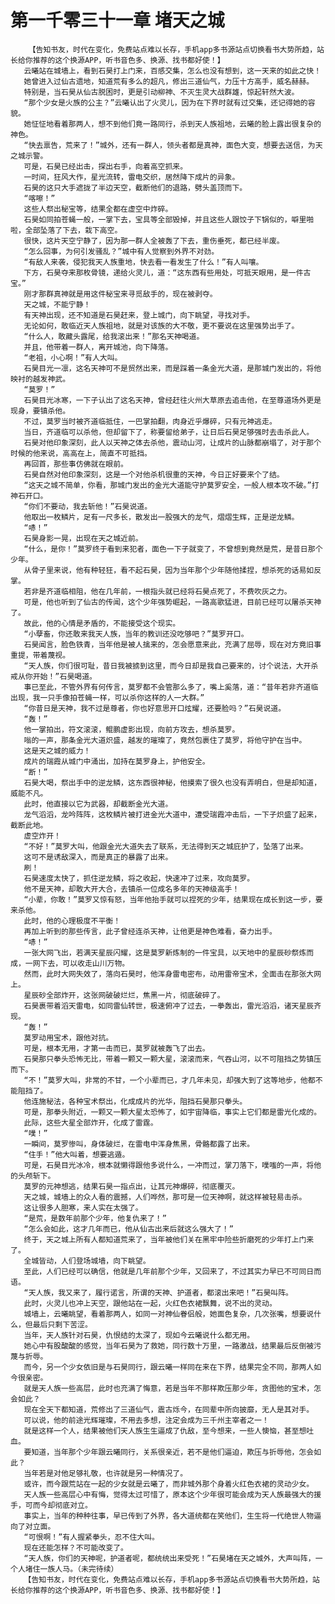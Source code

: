 # 第一千零三十一章 堵天之城
        【告知书友，时代在变化，免费站点难以长存，手机app多书源站点切换看书大势所趋，站长给你推荐的这个换源APP，听书音色多、换源、找书都好使！】
       云曦站在城墙上，看到石昊打上门来，百感交集，怎么也没有想到，这一天来的如此之快！
       她曾进入过仙古遗地，知道荒有多么的超凡，修出三道仙气，力压十方高手，威名赫赫。
       特别是，当石昊从仙古脱困时，更是引动柳神、不灭生灵大战群雄，惊起轩然大波。
       “那个少女是火族的公主？”云曦认出了火灵儿，因为在下界时就有过交集，还记得她的容貌。
       她怔怔地看着那两人，想不到他们竟一路同行，杀到天人族祖地，云曦的脸上露出很复杂的神色。
       “快去禀告，荒来了！”城外，还有一群人，领头者都是真神，面色大变，想要去送信，为天之城示警。
       可是，石昊已经出击，探出右手，向着高空抓来。
       一时间，狂风大作，星光流转，雷电交织，居然降下成片的异象。
       石昊的这只大手遮拢了半边天空，截断他们的退路，劈头盖顶而下。
       “喀嚓！”
       这些人祭出秘宝等，结果全都在虚空中炸碎。
       石昊如同拍苍蝇一般，一掌下去，宝具等全部毁掉，并且这些人跟饺子下锅似的，噼里啪啦，全部坠落了下去，栽下高空。
       很快，这片天空宁静了，因为那一群人全被轰了下去，重伤垂死，都已经半废。
       “怎么回事，为何引发骚乱？”城中有人觉察到外界不对劲。
       “有敌人来袭，侵犯我天人族重地，快去看一看发生了什么！”有人叫嚷。
       下方，石昊夺来那枚骨镜，递给火灵儿，道：“这东西有些用处，可抵天眼用，是一件古宝。”
       刚才那群真神就是用这件秘宝来寻觅敌手的，现在被剥夺。
       天之城，不能宁静！
       有天神出现，还不知道是石昊赶来，登上城门，向下眺望，寻找对手。
       无论如何，敢临近天人族祖地，就是对该族的大不敬，更不要说在这里强势出手了。
       “什么人，敢藏头露尾，给我滚出来！”那名天神喝道。
       并且，他带着一群人，离开城池，向下降落。
       “老祖，小心啊！”有人大叫。
       石昊目光一凛，这名天神可不是贸然出来，而是踩着一条金光大道，是那城门发出的，将他映衬的越发神武。
       “莫罗！”
       石昊目光冰寒，一下子认出了这名天神，曾经赶往火州大草原去追击他，在至尊道场外更是现身，要镇杀他。
       不过，莫罗当时被齐道临抵住，一巴掌拍翻，肉身近乎爆碎，只有元神逃走。
       当日，齐道临可以杀他，但却留下了，称要留给弟子，让日后石昊足够强时去击杀此人。
       石昊对他印象深刻，此人以天神之体去杀他，震动山河，让成片的山脉都崩塌了，对于那个时候的他来说，高高在上，简直不可抵挡。
       再回首，那些事仿佛就在眼前。
       石昊自然对他印象深刻，这是一个对他杀机很重的天神，今日正好要来个了结。
       “这天之城不简单，你看，那城门发出的金光大道能守护莫罗安全，一般人根本攻不破。”打神石开口。
       “你们不要动，我去斩他！”石昊说道。
       他取出一枚鳞片，足有一尺多长，散发出一股强大的龙气，熠熠生辉，正是逆龙鳞。
       “哧！”
       石昊身影一晃，出现在天之城近前。
       “什么，是你！”莫罗终于看到来犯者，面色一下子就变了，不曾想到竟然是荒，是昔日那个少年。
       从骨子里来说，他有种轻狂，看不起石昊，因为当年那个少年随他揉捏，想杀死的话易如反掌。
       若非是齐道临相阻，他在几年前，一根指头就已经将石昊点死了，不费吹灰之力。
       可是，他也听到了仙古的传闻，这个少年强势崛起，一路高歌猛进，目前已经可以屠杀天神了。
       故此，他的心情是矛盾的，不能接受这个现实。
       “小孽畜，你还敢来我天人族，当年的教训还没吃够吧？”莫罗开口。
       石昊闻言，脸色铁青，当年他是被人擒来的，怎会愿意来此，充满了屈辱，现在对方竟旧事重提，带着蔑视。
       “天人族，你们很可耻，昔日我被掳到这里，而今日却是我自己要来的，讨个说法，大开杀戒从你开始！”石昊喝道。
       事已至此，不管外界有何传言，莫罗都不会管那么多了，嘴上奚落，道：“昔年若非齐道临出现，我一只手像拍苍蝇一样，可以杀你这样的人一大群。”
       “你昔日是天神，我不过是尊者，你也好意思开口炫耀，还要脸吗？”石昊说道。
       “轰！”
       他一掌拍出，符文滚滚，鲲鹏虚影出现，向前方攻去，想杀莫罗。
       嗡的一声，那条金光大道炽盛，越发的璀璨了，竟然包裹住了莫罗，将他守护在当中。
       这是天之城的威力！
       成片的瑞霞从城门中涌出，加持在莫罗身上，护他安全。
       “断！”
       石昊大喝，祭出手中的逆龙鳞，这东西很神秘，他摸索了很久也没有弄明白，但是却知道，威能不凡。
       此时，他直接以它为武器，却截断金光大道。
       龙气滔滔，龙吟阵阵，这枚鳞片被打进金光大道中，遭受瑞霞冲击后，一下子炽盛了起来，截断此地。
       虚空炸开！
       “不好！”莫罗大叫，他跟金光大道失去了联系，无法得到天之城庇护了，坠落了出来。
       这可不是诱敌深入，而是真正的暴露了出来。
       刷！
       石昊速度太快了，抓住逆龙鳞，将之收起，快速冲了过来，攻向莫罗。
       他不是天神，却敢大开大合，去镇杀一位成名多年的天神级高手！
       “小辈，你敢！”莫罗又惊有怒，当年他抬手就可以捏死的少年，结果现在成长到这一步，要来杀他。
       此时，他的心理极度不平衡！
       再加上听到的那些传言，此子曾经连杀天神，让他更是神色难看，奋力出手。
       “哧！”
       一张大网飞出，若满天星辰闪耀，这是莫罗新炼制的一件宝具，以天地中的星辰砂祭炼而成，一网下去，可以收走山川万物。
       然而，此时大网失效了，落向石昊时，他浑身雷电密布，动用雷帝宝术，全面击在那张大网上。
       星辰砂全部炸开，这张网破破烂烂，焦黑一片，彻底破碎了。
       石昊裹带着滔天雷电，如同雷仙转世，极速俯冲了过去，一拳轰出，雷光滔滔，诸天星辰齐现。
       “轰！”
       莫罗动用宝术，跟他对抗。
       可是，根本无用，才第一击而已，莫罗就被轰飞了出去。
       石昊那只拳头恐怖无比，带着一颗又一颗大星，滚滚而来，气吞山河，以不可阻挡之势镇压而下。
       “不！”莫罗大叫，非常的不甘，一个小辈而已，才几年未见，却强大到了这等地步，他都不能阻挡了。
       他连施秘法，各种宝术祭出，化成成片的光华，阻挡石昊那只拳头。
       可是，那拳头附近，一颗又一颗大星太恐怖了，如宇宙降临，事实上它们都是雷光化成的。
       此际，这些大星全部炸开，化成了雷霆。
       “噗！”
       一瞬间，莫罗惨叫，身体破烂，在雷电中浑身焦黑，骨骼都露了出来。
       “住手！”他大叫着，想要逃遁。
       可是，石昊目光冰冷，根本就懒得跟他多说什么，一冲而过，掌刀落下，噗嗤的一声，将他的头颅斩下。
       莫罗的元神想逃，结果石昊一指点出，让其元神爆碎，彻底覆灭。
       天之城，城墙上的众人看的震撼，人们哗然，那可是一位天神啊，就这样被轻易击杀。
       这让很多人胆寒，来人实在太强了。
       “是荒，是数年前那个少年，他复仇来了！”
       “怎么会如此，这才几年而已，他从仙古出来后就这么强大了！”
       终于，天之城上所有人都知道荒来了，当年被他们关在黑牢中险些折磨死的少年打上门来了。
       全城皆动，人们登场城墙，向下眺望。
       至此，人们已经可以确信，他就是几年前那个少年，又回来了，不过其实力早已不可同日而语。
       “天人族，我又来了，履行诺言，所谓的天神、护道者，都滚出来吧！”石昊叫阵。
       此时，火灵儿也冲上天空，跟他站在一起，火红色衣裙飘舞，说不出的灵动。
       城墙上，云曦眺望，看着那两人，如同一对神仙眷侣般，她面色复杂，几次张嘴，想要说什么，但最后只剩下苦涩。
       当年，天人族针对石昊，仇恨结的太深了，现如今云曦说什么都无用。
       她心中有股酸酸的感觉，当年石昊为了救她，同行数十万里，一路激战，结果最后反倒被污蔑与折辱。
       而今，另一个少女依旧是与石昊同行，跟云曦一样同在来在下界，结果完全不同，那两人如今很亲密。
       就是天人族一些高层，此时也充满了悔意，若是当年不那样欺压那少年，贪图他的宝术，怎会如此？
       现在全天下都知道，荒修出了三道仙气，震古烁今，在同辈中所向披靡，无人是其对手。
       可以说，他的前途光辉璀璨，不用去多想，注定会成为三千州主宰者之一！
       就是这样一个人，结果被他们天人族生生逼成了仇敌，至今想来，一些人懊恼，甚至想吐血。
       要知道，当年那个少年跟云曦同行，关系很亲近，若不是他们逼迫，欺压与折辱他，怎会如此？
       当年若是对他足够礼敬，也许就是另一种情况了。
       或许，而今跟荒站在一起的少女就是云曦了，而非城外那个身着火红色衣裙的灵动少女。
       天人族一些高层心中有悔，觉得太过可惜了，原本这个少年很可能会成为天人族最强大的援手，可而今却彻底对立。
       事实上，当年的种种往事，早已传到了外界，各大道统都在笑他们，生生将一代绝世人物逼向了对立面。
       “可恨啊！”有人握紧拳头，忍不住大叫。
       现在还能怎样？不可能改变了。
       “天人族，你们的天神呢，护道者呢，都统统出来受死！”石昊堵在天之城外，大声叫阵，一个人堵住一族人马。（未完待续）
       【告知书友，时代在变化，免费站点难以长存，手机app多书源站点切换看书大势所趋，站长给你推荐的这个换源APP，听书音色多、换源、找书都好使！】